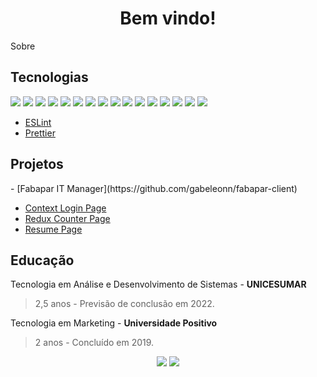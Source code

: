 <h1 align="center">Bem vindo!</h1>
<p>Sobre</p>
<h2>Tecnologias</h2>


[<img src="https://img.shields.io/badge/JavaScript-323330?style=for-the-badge&logo=javascript&logoColor=F7DF1E" />](https://js.org/)   [<img src="https://img.shields.io/badge/TypeScript-007ACC?style=for-the-badge&logo=typescript&logoColor=white" />](https://www.typescriptlang.org/)
[<img src="https://img.shields.io/badge/React-20232A?style=for-the-badge&logo=react&logoColor=61DAFB" />](https://reactjs.org/) [<img src="https://img.shields.io/badge/Redux-593D88?style=for-the-badge&logo=redux&logoColor=white" />](https://redux.js.org/) [<img src="https://img.shields.io/badge/React_Router-CA4245?style=for-the-badge&logo=react-router&logoColor=white" />](https://reacttraining.com/react-router/) [<img src="https://img.shields.io/badge/React_Native-20232A?style=for-the-badge&logo=react&logoColor=61DAFB" />](https://reactnative.dev/) [<img src="https://img.shields.io/badge/styled--components-DB7093?style=for-the-badge&logo=styled-components&logoColor=white" />](https://styled-components.com/)
[<img src="https://img.shields.io/badge/Sass-CC6699?style=for-the-badge&logo=sass&logoColor=white" />](https://sass-lang.com/) [<img src="https://img.shields.io/badge/CSS3-1572B6?style=for-the-badge&logo=css3&logoColor=white" />](https://www.w3schools.com/css/) [<img src="https://img.shields.io/badge/HTML5-E34F26?style=for-the-badge&logo=html5&logoColor=white" />](https://www.w3schools.com/html/)
[<img src="https://img.shields.io/badge/Node.js-43853D?style=for-the-badge&logo=node.js&logoColor=white" />](https://nodejs.org/en/) [<img src="https://img.shields.io/badge/Express.js-404D59?style=for-the-badge" />](https://expressjs.com/)
[<img src="https://img.shields.io/badge/Python-14354C?style=for-the-badge&logo=python&logoColor=white" />](https://www.python.org/) [<img src="https://img.shields.io/badge/Django-092E20?style=for-the-badge&logo=django&logoColor=white" />](https://www.djangoproject.com/)
[<img src="https://img.shields.io/badge/MySQL-00000F?style=for-the-badge&logo=mysql&logoColor=white" />](https://www.mysql.com/) [<img src="https://img.shields.io/badge/MongoDB-4EA94B?style=for-the-badge&logo=mongodb&logoColor=white" />](https://www.mongodb.com/)


- [ESLint](https://eslint.org/)
- [Prettier](https://prettier.io/)

<h2>Projetos</h2>
- [Fabapar IT Manager](https://github.com/gabeleonn/fabapar-client)

- [Context Login Page](https://github.com/gabeleonn/context-login)
- [Redux Counter Page](https://github.com/gabeleonn/redux-saga)
- [Resume Page](https://github.com/gabeleonn/resume-app)


<h2>Educação</h2>

Tecnologia em Análise e Desenvolvimento de Sistemas - **UNICESUMAR**
> 2,5 anos - Previsão de conclusão em 2022.

Tecnologia em Marketing - **Universidade Positivo**
> 2 anos - Concluído em 2019.

<div align="center">
	<a href="mailto:gableonn@gmail.com"><img src="https://img.shields.io/badge/Gmail-D14836?style=for-the-badge&logo=gmail&logoColor=white" /></a>
	<a href="https://www.linkedin.com/in/gabeleonn/"><img src="https://img.shields.io/badge/LinkedIn-0077B5?style=for-the-badge&logo=linkedin&logoColor=white" /></a>
</div>
